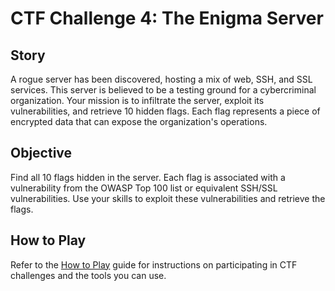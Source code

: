 # CTF Challenge 4: The Enigma Server

## Story
A rogue server has been discovered, hosting a mix of web, SSH, and SSL services. This server is believed to be a testing ground for a cybercriminal organization. Your mission is to infiltrate the server, exploit its vulnerabilities, and retrieve 10 hidden flags. Each flag represents a piece of encrypted data that can expose the organization's operations.

## Objective
Find all 10 flags hidden in the server. Each flag is associated with a vulnerability from the OWASP Top 100 list or equivalent SSH/SSL vulnerabilities. Use your skills to exploit these vulnerabilities and retrieve the flags.

## How to Play
Refer to the [How to Play](how_to_play.md) guide for instructions on participating in CTF challenges and the tools you can use.
